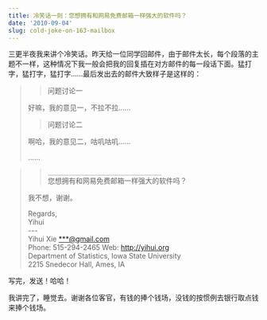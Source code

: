 ```yaml
---
title: 冷笑话一则：您想拥有和网易免费邮箱一样强大的软件吗？
date: '2010-09-04'
slug: cold-joke-on-163-mailbox
---
```


三更半夜我来讲个冷笑话。昨天给一位同学回邮件，由于邮件太长，每个段落的主题不一样，这种情况下我一般会把我的回复插在对方邮件的每一段话下面。猛打字，猛打字，猛打字……最后发出去的邮件大致样子是这样的：

> > 问题讨论一
> > 
> 好嘛，我的意见一，不拉不拉……
> 
> > 问题讨论二
> > 
> 啊哈，我的意见二，咕叽咕叽……
> 
> ……

> > `________________________________`  
> 您想拥有和网易免费邮箱一样强大的软件吗？
> 
> 我不想，谢谢。
> 
> Regards,  
Yihui  
\-\-\-  
Yihui Xie <***@gmail.com>  
Phone: 515-294-2465 Web: http://yihui.org  
Department of Statistics, Iowa State University  
2215 Snedecor Hall, Ames, IA

写完，发送！哈哈！

我讲完了，睡觉去。谢谢各位客官，有钱的捧个钱场，没钱的按惯例去银行取点钱来捧个钱场。

